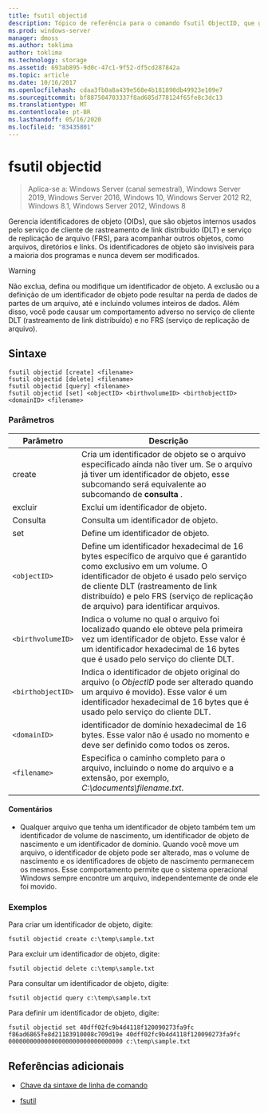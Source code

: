 ```yaml
---
title: fsutil objectid
description: Tópico de referência para o comando fsutil ObjectID, que gerencia identificadores de objeto para controlar outros objetos, como arquivos, diretórios e links.
ms.prod: windows-server
manager: dmoss
ms.author: toklima
author: toklima
ms.technology: storage
ms.assetid: 693ab895-9d0c-47c1-9f52-df5cd287842a
ms.topic: article
ms.date: 10/16/2017
ms.openlocfilehash: cdaa3fb0a8a439e568e4b181890db49923e109e7
ms.sourcegitcommit: bf887504703337f8ad685d778124f65fe8c3dc13
ms.translationtype: MT
ms.contentlocale: pt-BR
ms.lasthandoff: 05/16/2020
ms.locfileid: "83435801"
---
```

# <a name="fsutil-objectid"></a>fsutil objectid

> Aplica-se a: Windows Server (canal semestral), Windows Server 2019, Windows Server 2016, Windows 10, Windows Server 2012 R2, Windows 8.1, Windows Server 2012, Windows 8

Gerencia identificadores de objeto (OIDs), que são objetos internos usados pelo serviço de cliente de rastreamento de link distribuído (DLT) e serviço de replicação de arquivo (FRS), para acompanhar outros objetos, como arquivos, diretórios e links. Os identificadores de objeto são invisíveis para a maioria dos programas e nunca devem ser modificados.

> [!WARNING]
> Não exclua, defina ou modifique um identificador de objeto. A exclusão ou a definição de um identificador de objeto pode resultar na perda de dados de partes de um arquivo, até e incluindo volumes inteiros de dados. Além disso, você pode causar um comportamento adverso no serviço de cliente DLT (rastreamento de link distribuído) e no FRS (serviço de replicação de arquivo).

## <a name="syntax"></a>Sintaxe

```
fsutil objectid [create] <filename>
fsutil objectid [delete] <filename>
fsutil objectid [query] <filename>
fsutil objectid [set] <objectID> <birthvolumeID> <birthobjectID> <domainID> <filename>
```

### <a name="parameters"></a>Parâmetros

| Parâmetro | Descrição |
| --------- | ----------- |
| create | Cria um identificador de objeto se o arquivo especificado ainda não tiver um. Se o arquivo já tiver um identificador de objeto, esse subcomando será equivalente ao subcomando de **consulta** . |
| excluir | Exclui um identificador de objeto. |
| Consulta | Consulta um identificador de objeto. |
| set | Define um identificador de objeto. |
| `<objectID>` | Define um identificador hexadecimal de 16 bytes específico de arquivo que é garantido como exclusivo em um volume. O identificador de objeto é usado pelo serviço de cliente DLT (rastreamento de link distribuído) e pelo FRS (serviço de replicação de arquivo) para identificar arquivos. |
| `<birthvolumeID>` | Indica o volume no qual o arquivo foi localizado quando ele obteve pela primeira vez um identificador de objeto. Esse valor é um identificador hexadecimal de 16 bytes que é usado pelo serviço do cliente DLT. |
| `<birthobjectID>` | Indica o identificador de objeto original do arquivo (o *ObjectID* pode ser alterado quando um arquivo é movido). Esse valor é um identificador hexadecimal de 16 bytes que é usado pelo serviço do cliente DLT. |
| `<domainID>` | identificador de domínio hexadecimal de 16 bytes. Esse valor não é usado no momento e deve ser definido como todos os zeros. |
| `<filename>` | Especifica o caminho completo para o arquivo, incluindo o nome do arquivo e a extensão, por exemplo, *C:\documents\filename.txt*. |

#### <a name="remarks"></a>Comentários

- Qualquer arquivo que tenha um identificador de objeto também tem um identificador de volume de nascimento, um identificador de objeto de nascimento e um identificador de domínio. Quando você move um arquivo, o identificador de objeto pode ser alterado, mas o volume de nascimento e os identificadores de objeto de nascimento permanecem os mesmos. Esse comportamento permite que o sistema operacional Windows sempre encontre um arquivo, independentemente de onde ele foi movido.

### <a name="examples"></a>Exemplos

Para criar um identificador de objeto, digite:

`fsutil objectid create c:\temp\sample.txt`

Para excluir um identificador de objeto, digite:

`fsutil objectid delete c:\temp\sample.txt`

Para consultar um identificador de objeto, digite:

`fsutil objectid query c:\temp\sample.txt`

Para definir um identificador de objeto, digite:

`fsutil objectid set 40dff02fc9b4d4118f120090273fa9fc f86ad6865fe8d21183910008c709d19e 40dff02fc9b4d4118f120090273fa9fc 00000000000000000000000000000000 c:\temp\sample.txt`

## <a name="additional-references"></a>Referências adicionais

- [Chave da sintaxe de linha de comando](command-line-syntax-key.md)

- [fsutil](fsutil.md)
